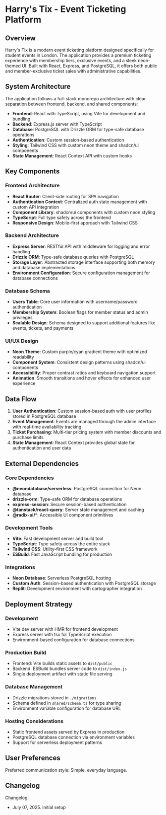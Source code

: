 # Harry's Tix - Event Ticketing Platform

## Overview

Harry's Tix is a modern event ticketing platform designed specifically for student events in London. The application provides a premium ticketing experience with membership tiers, exclusive events, and a sleek neon-themed UI. Built with React, Express, and PostgreSQL, it offers both public and member-exclusive ticket sales with administrative capabilities.

## System Architecture

The application follows a full-stack monorepo architecture with clear separation between frontend, backend, and shared components:

- **Frontend**: React with TypeScript, using Vite for development and bundling
- **Backend**: Express.js server with TypeScript
- **Database**: PostgreSQL with Drizzle ORM for type-safe database operations
- **Authentication**: Custom session-based authentication
- **Styling**: Tailwind CSS with custom neon theme and shadcn/ui components
- **State Management**: React Context API with custom hooks

## Key Components

### Frontend Architecture
- **React Router**: Client-side routing for SPA navigation
- **Authentication Context**: Centralized auth state management with custom API integration
- **Component Library**: shadcn/ui components with custom neon styling
- **TypeScript**: Full type safety across the frontend
- **Responsive Design**: Mobile-first approach with Tailwind CSS

### Backend Architecture
- **Express Server**: RESTful API with middleware for logging and error handling
- **Drizzle ORM**: Type-safe database queries with PostgreSQL
- **Storage Layer**: Abstracted storage interface supporting both memory and database implementations
- **Environment Configuration**: Secure configuration management for database connections

### Database Schema
- **Users Table**: Core user information with username/password authentication
- **Membership System**: Boolean flags for member status and admin privileges
- **Scalable Design**: Schema designed to support additional features like events, tickets, and payments

### UI/UX Design
- **Neon Theme**: Custom purple/cyan gradient theme with optimized readability
- **Component System**: Consistent design patterns using shadcn/ui components
- **Accessibility**: Proper contrast ratios and keyboard navigation support
- **Animation**: Smooth transitions and hover effects for enhanced user experience

## Data Flow

1. **User Authentication**: Custom session-based auth with user profiles stored in PostgreSQL database
2. **Event Management**: Events are managed through the admin interface with real-time availability tracking
3. **Ticket Purchasing**: Multi-tier pricing system with member discounts and purchase limits
4. **State Management**: React Context provides global state for authentication and user data

## External Dependencies

### Core Dependencies
- **@neondatabase/serverless**: PostgreSQL connection for Neon database
- **drizzle-orm**: Type-safe ORM for database operations
- **express-session**: Secure session-based authentication
- **@tanstack/react-query**: Server state management and caching
- **@radix-ui/***: Accessible UI component primitives

### Development Tools
- **Vite**: Fast development server and build tool
- **TypeScript**: Type safety across the entire stack
- **Tailwind CSS**: Utility-first CSS framework
- **ESBuild**: Fast JavaScript bundling for production

### Integrations
- **Neon Database**: Serverless PostgreSQL hosting
- **Custom Auth**: Session-based authentication with PostgreSQL storage
- **Replit**: Development environment with cartographer integration

## Deployment Strategy

### Development
- Vite dev server with HMR for frontend development
- Express server with tsx for TypeScript execution
- Environment-based configuration for database connections

### Production Build
- Frontend: Vite builds static assets to `dist/public`
- Backend: ESBuild bundles server code to `dist/index.js`
- Single deployment artifact with static file serving

### Database Management
- Drizzle migrations stored in `./migrations`
- Schema defined in `shared/schema.ts` for type sharing
- Environment variable configuration for database URL

### Hosting Considerations
- Static frontend assets served by Express in production
- PostgreSQL database connection via environment variables
- Support for serverless deployment patterns

## User Preferences

Preferred communication style: Simple, everyday language.

## Changelog

Changelog:
- July 07, 2025. Initial setup